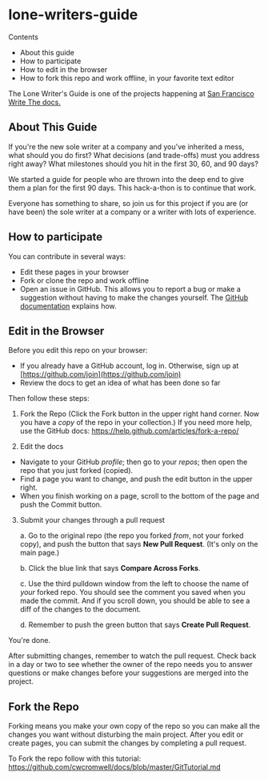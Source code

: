 # lone-writers-guide

Contents
* About this guide
* How to participate
* How to edit in the browser
* How to fork this repo and work offline, in your favorite text editor

The Lone Writer's Guide is one of the projects happening at [San Francisco Write The docs.](https://goo.gl/A6EBEn)

## About This Guide
If you're the new sole writer at a company and you've inherited a mess, what should you do first? What decisions (and trade-offs) must you address right away? What milestones should you hit in the first 30, 60, and 90 days?

We started a guide for people who are thrown into the deep end to give them a plan for the first 90 days. This hack-a-thon is to continue that work.

Everyone has something to share, so join us for this project if you are (or have been) the sole writer at a company or a writer with lots of experience.

## How to participate
You can contribute in several ways:  
* Edit these pages in your browser
* Fork or clone the repo and work offline
* Open an issue in GitHub. This allows you to report a bug or make a suggestion without having to make the changes yourself. The [GitHub documentation](https://help.github.com/articles/creating-an-issue/) explains how. 

## Edit in the Browser
Before you edit this repo on your browser:
* If you already have a GitHub account, log in. Otherwise, sign up at [https://github.com/join](https://github.com/join)
* Review the docs to get an idea of what has been done so far

Then follow these steps:

1. Fork the Repo (Click the Fork button in the upper right hand corner. Now you have a *copy* of the repo in your collection.)
If you need more help, use the GitHub docs: 
https://help.github.com/articles/fork-a-repo/

2. Edit the docs
* Navigate to your GitHub *profile*; then go to your *repos*; then open the repo that you just forked (copied). 
* Find a page you want to change, and push the edit button in the upper right.
* When you finish working on a page, scroll to the bottom of the page and push the Commit button.
 
3. Submit your changes through a pull request

   a. Go to the original repo (the repo you forked _from_, not your forked copy), and push the button that says **New Pull Request**. (It's only on the main page.)

   b. Click the blue link that says **Compare Across Forks**.

   c. Use the third pulldown window from the left to choose the name of *your* forked repo. You should see the comment you saved when you made the commit. And if you scroll down, you should be able to see a diff of the changes to the document.

   d. Remember to push the green button that says **Create Pull Request**.

You're done.

After submitting changes, remember to watch the pull request. Check back in a day or two to see whether the owner of the repo needs you to answer questions or make changes before your suggestions are merged into the project.

## Fork the Repo

Forking means you make your own copy of the repo so you can make all the changes you want without disturbing the main project. After you edit or create pages, you can submit the changes by completing a pull request. 

To Fork the repo follow with this tutorial: 
https://github.com/cwcromwell/docs/blob/master/GitTutorial.md
